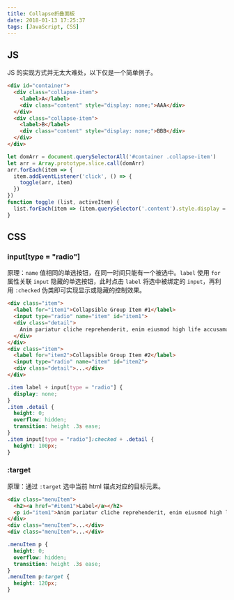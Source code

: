 ```yaml
---
title: Collapse折叠面板
date: 2018-01-13 17:25:37
tags: [JavaScript, CSS]
---
```


## JS

JS 的实现方式并无太大难处，以下仅是一个简单例子。

```html
<div id="container">
  <div class="collapse-item">
    <label>A</label>
    <div class="content" style="display: none;">AAA</div>
  </div>
  <div class="collapse-item">
    <label>B</label>
    <div class="content" style="display: none;">BBB</div>
  </div>
</div>
```

<!-- more -->

```js
let domArr = document.querySelectorAll('#container .collapse-item')
let arr = Array.prototype.slice.call(domArr)
arr.forEach(item => {
  item.addEventListener('click', () => {
    toggle(arr, item)
  })
})
function toggle (list, activeItem) {
  list.forEach(item => (item.querySelector('.content').style.display = item === activeItem ? 'block' : 'none'))
}
```

## CSS

### input[type = "radio"]

原理：`name` 值相同的单选按钮，在同一时间只能有一个被选中。`label` 使用 `for` 属性关联 `input` 隐藏的单选按钮，此时点击 `label` 将选中被绑定的 `input`，再利用 `:checked` 伪类即可实现显示或隐藏的控制效果。

```html
<div class="item">
  <label for="item1">Collapsible Group Item #1</label>
  <input type="radio" name="item" id="item1">
  <div class="detail">
    Anim pariatur cliche reprehenderit, enim eiusmod high life accusamus terry richardson ad squid. 3 wolf moon officia aute, non cupidatat skateboard dolor brunch. Food truck quinoa nesciunt laborum eiusmod. Brunch 3 wolf moon tempor, sunt aliqua put a bird on it squid single-origin coffee nulla assumenda shoreditch et.
  </div>
</div>
<div class="item">
  <label for="item2">Collapsible Group Item #2</label>
  <input type="radio" name="item" id="item2">
  <div class="detail">...</div>
</div>
```

```css
.item label + input[type = "radio"] {
  display: none; 
}
.item .detail {
  height: 0;
  overflow: hidden;
  transition: height .3s ease;
}
.item input[type = "radio"]:checked + .detail {
  height: 100px;
}
```

### :target

原理：通过 `:target` 选中当前 html 锚点对应的目标元素。

```html
<div class="menuItem">
  <h2><a href="#item1">Label</a></h2>
  <p id="item1">Anim pariatur cliche reprehenderit, enim eiusmod high life accusamus terry richardson ad squid. 3 wolf moon officia aute, non cupidatat skateboard dolor brunch.</p>
</div>
<div class="menuItem">...</div>
<div class="menuItem">...</div>
```

```css
.menuItem p {
  height: 0;
  overflow: hidden;
  transition: height .3s ease;
}
.menuItem p:target {
  height: 120px;
}
```

